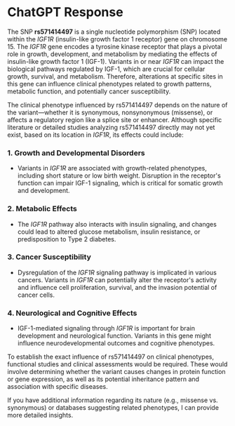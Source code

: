 # ChatGPT Response

The SNP **rs571414497** is a single nucleotide polymorphism (SNP) located within the *IGF1R* (insulin-like growth factor 1 receptor) gene on chromosome 15. The *IGF1R* gene encodes a tyrosine kinase receptor that plays a pivotal role in growth, development, and metabolism by mediating the effects of insulin-like growth factor 1 (IGF-1). Variants in or near *IGF1R* can impact the biological pathways regulated by IGF-1, which are crucial for cellular growth, survival, and metabolism. Therefore, alterations at specific sites in this gene can influence clinical phenotypes related to growth patterns, metabolic function, and potentially cancer susceptibility.

The clinical phenotype influenced by rs571414497 depends on the nature of the variant—whether it is synonymous, nonsynonymous (missense), or affects a regulatory region like a splice site or enhancer. Although specific literature or detailed studies analyzing rs571414497 directly may not yet exist, based on its location in *IGF1R*, its effects could include:

### 1. **Growth and Developmental Disorders**
   - Variants in *IGF1R* are associated with growth-related phenotypes, including short stature or low birth weight. Disruption in the receptor's function can impair IGF-1 signaling, which is critical for somatic growth and development.

### 2. **Metabolic Effects**
   - The *IGF1R* pathway also interacts with insulin signaling, and changes could lead to altered glucose metabolism, insulin resistance, or predisposition to Type 2 diabetes.

### 3. **Cancer Susceptibility**
   - Dysregulation of the *IGF1R* signaling pathway is implicated in various cancers. Variants in *IGF1R* can potentially alter the receptor's activity and influence cell proliferation, survival, and the invasion potential of cancer cells.

### 4. **Neurological and Cognitive Effects**
   - IGF-1-mediated signaling through *IGF1R* is important for brain development and neurological function. Variants in this gene might influence neurodevelopmental outcomes and cognitive phenotypes.

To establish the exact influence of rs571414497 on clinical phenotypes, functional studies and clinical assessments would be required. These would involve determining whether the variant causes changes in protein function or gene expression, as well as its potential inheritance pattern and association with specific diseases.

If you have additional information regarding its nature (e.g., missense vs. synonymous) or databases suggesting related phenotypes, I can provide more detailed insights.